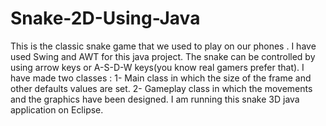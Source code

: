 # Snake-2D-Using-Java
This is the classic snake game that we used to play on our phones .
I have used Swing and AWT for this java project.
The snake can be controlled by using arrow keys or A-S-D-W keys(you know real gamers prefer that).
I have made two classes :
1- Main class in which the size of the frame and other defaults values are set.
2- Gameplay class in which the movements and the graphics have been designed.
I am running this snake 3D java application on Eclipse.
